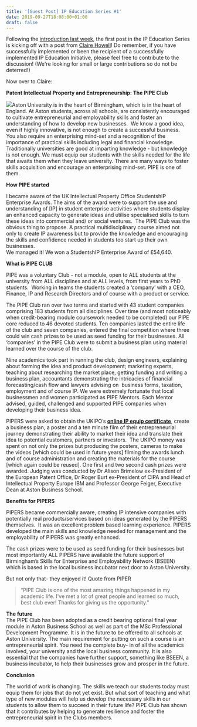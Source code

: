 ```yaml
---
title: '[Guest Post] IP Education Series #1'
date: 2019-09-27T18:08:00+01:00
draft: false
---
```


Following the [introduction last week](https://ipkitten.blogspot.com/2019/09/guest-post-introduction-to-ip-education.html), the first post in the IP Education Series is kicking off with a post from [Claire Howell](https://www2.aston.ac.uk/aston-business-school/research/departments/law/school-members/aston-law-school/ms-claire-howell/index)! Do remember, if you have successfully implemented or been the recipient of a successfully implemented IP Education Initiative, please feel free to contribute to the discussion! (We're looking for small or large contributions so do not be deterred!)  
  
Now over to Claire:

**Patent Intellectual Property and Entrepreneurship: The PIPE Club**

  
[![](https://1.bp.blogspot.com/-g_x7C3WCogU/XX7FbWQ63-I/AAAAAAAAFgY/Ptq9S8aSFIEoM4OKkA4GiVbq_tq_mkaFgCLcBGAsYHQ/s320/iped%2Bphoto%2B%25232.jpg)](https://1.bp.blogspot.com/-g_x7C3WCogU/XX7FbWQ63-I/AAAAAAAAFgY/Ptq9S8aSFIEoM4OKkA4GiVbq_tq_mkaFgCLcBGAsYHQ/s1600/iped%2Bphoto%2B%25232.jpg)Aston University is in the heart of Birmingham, which is in the heart of England. At Aston students, across all schools, are consistently encouraged to cultivate entrepreneurial and employability skills and foster an understanding of how to develop new businesses.  We know a good idea, even if highly innovative, is not enough to create a successful business.  You also require an enterprising mind-set and a recognition of the importance of practical skills including legal and financial knowledge. Traditionally universities are good at imparting knowledge - but knowledge is not enough. We must equip our students with the skills needed for the life that awaits them when they leave university. There are many ways to foster skills acquisition and encourage an enterprising mind-set. PIPE is one of them.  
  
**How PIPE started**  
  
I became aware of the UK Intellectual Property Office StudentshIP Enterprise Awards. The aims of the award were to support the use and understanding of \[IP\] in student enterprise activities where students display an enhanced capacity to generate ideas and utilise specialised skills to turn these ideas into commercial and/ or social ventures.  The PIPE Club was the obvious thing to propose. A practical multidisciplinary course aimed not only to create IP awareness but to provide the knowledge and encouraging the skills and confidence needed in students too start up their own businesses.  
We managed it! We won a StudentshIP Enterprise Award of £54,640.  
  
**What is PIPE CLUB**  
  
PIPE was a voluntary Club - not a module, open to ALL students at the university from ALL disciplines and at ALL levels, from first years to PhD students.  Working in teams the students created a ‘company’ with a CEO, Finance, IP and Research Directors and of course with a product or service.  
  
The PIPE Club ran over two terms and started with 43 student companies comprising 183 students from all disciplines. Over time (and most noticeably when credit-bearing module coursework needed to be completed) our PIPE core reduced to 46 devoted students. Ten companies lasted the entire life of the club and seven companies, entered the final competition where three could win cash prizes to be used as seed funding for their businesses. All ‘companies’ in the PIPE Club were to submit a business plan using material learned over the course of the club.  
  
Nine academics took part in running the club, design engineers, explaining about forming the idea and product development; marketing experts, teaching about researching the market place, getting funding and writing a business plan, accountants demonstrating the intricacies of financial forecasting/cash flow and lawyers advising on  business forms, taxation, employment and of course IP. We were extremely fortunate that local businessmen and women participated as PIPE Mentors. Each Mentor advised, guided, challenged and supported PIPE companies when developing their business idea.  
  
PIPERS were asked to obtain the UKIPO’s **[online IP equip certificate](http://www.ipo.gov.uk/blogs/equip/)**, create a business plan, a poster and a ten minute film of their entrepreneurial journey demonstrating their ability to market their idea and translate their idea to potential customers, partners or investors.  The UKIPO money was spent on not only the prizes but producing the posters, cameras to make the videos \[which could be used in future years\] filming the awards lunch and of course administration and creating the materials for the course \[which again could be reused\]. One first and two second cash prizes were awarded. Judging was conducted by Dr Alison Brimelow ex-President of the European Patent Office, Dr Roger Burt ex-President of CIPA and Head of Intellectual Property Europe IBM and Professor George Feiger, Executive Dean at Aston Business School.  
  
**Benefits for PIPERS**  
  
PIPERS became commercially aware, creating IP intensive companies with potentially real products/services based on ideas generated by the PIPERS themselves.  It was an excellent problem based learning experience. PIPERS developed the main skills and knowledge needed for management and the employability of PIPERS was greatly enhanced.  
  
The cash prizes were to be used as seed funding for their businesses but most importantly ALL PIPERS have available the future support of Birmingham’s Skills for Enterprise and Employability Network (BSEEN) which is based in the local business incubator next door to Aston University.  
  
But not only that- they enjoyed it! Quote from PIPER  

> “PIPE Club is one of the most amazing things happened in my academic life. I've met a lot of great people and learned so much, best club ever! Thanks for giving us the opportunity."

**The future**  
The PIPE Club has been adopted as a credit bearing optional final year module in Aston Business School as well as part of the MSc Professional Development Programme. It is in the future to be offered to all schools at Aston University. The main requirement for putting on such a course is an entrepreneurial spirit. You need the complete buy- in of all the academics involved, your university and the local business community. It is also essential that the companies have further support, something like BSEEN, a business incubator, to help their businesses grow and prosper in the future.  
  
**Conclusion**  
  
The world of work is changing. The skills we teach our students today must equip them for jobs that do not yet exist. But what sort of teaching and what type of new modules will help us develop the necessary skills in our students to allow them to succeed in their future life? PIPE Club has shown that it contributes by helping to generate resilience and foster the entrepreneurial spirit in the Clubs members.